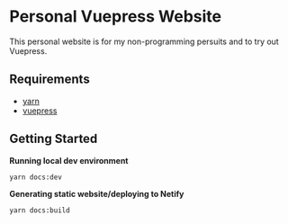 # Personal Vuepress Website

This personal website is for my non-programming persuits and to try out Vuepress.

## Requirements

- [yarn](https://yarnpkg.com/en/)
- [vuepress](https://vuepress.vuejs.org/)

## Getting Started

**Running local dev environment**

```shell
yarn docs:dev
```

**Generating static website/deploying to Netify**
```shell
yarn docs:build
```
